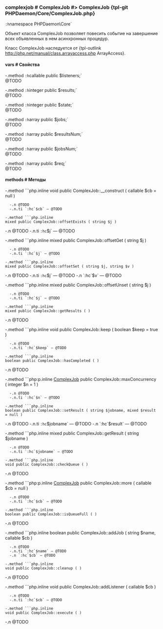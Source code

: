 ### complexjob # ComplexJob #> ComplexJob {tpl-git PHPDaemon/Core/ComplexJob.php}

`:h`namespace PHPDaemon\Core`

Объект класса ComplexJob позволяет повесить событие на завершение всех объявленных в нем асинхронных процедур.

Класс ComplexJob наследуется от {tpl-outlink http://php.net/manual/class.arrayaccess.php ArrayAccess}.

#### vars # Свойства

 -.method `:h`callable public $listeners;`  
 @TODO

 -.method `:h`integer public $results;`  
 @TODO

 -.method `:h`integer public $state;`  
 @TODO

 -.method `:h`array public $jobs;`  
 @TODO

 -.method `:h`array public $resultsNum;`  
 @TODO

 -.method `:h`array public $jobsNum;`  
 @TODO

 -.method `:h`array public $req;`  
 @TODO

#### methods # Методы

 -.method ```php.inline
 void public ComplexJob::__construct ( callable $cb = null )
 ```
   -.n @TODO
   -.n.ti `:hc`$cb` — @TODO

 -.method ```php.inline
 mixed public ComplexJob::offsetExists ( string $j )
 ```
   -.n @TODO
   -.n.ti `:hc`$j` — @TODO

 -.method ```php.inline
 mixed public ComplexJob::offsetGet ( string $j )
 ```
   -.n @TODO
   -.n.ti `:hc`$j` — @TODO

 -.method ```php.inline
 mixed public ComplexJob::offsetSet ( string $j, string $v )
 ```
   -.n @TODO
   -.n.ti `:hc`$j` — @TODO
   -.n `:hc`$v` — @TODO

 -.method ```php.inline
 mixed public ComplexJob::offsetUnset ( string $j )
 ```
   -.n @TODO
   -.n.ti `:hc`$j` — @TODO

 -.method ```php.inline
 mixed public ComplexJob::getResults ( )
 ```
   -.n @TODO

 -.method ```php.inline
 void public ComplexJob::keep ( boolean $keep = true )
 ```
   -.n @TODO
   -.n.ti `:hc`$keep` — @TODO

 -.method ```php.inline
 boolean public ComplexJob::hasCompleted ( )
 ```
   -.n @TODO

 -.method ```php:p.inline
 [ComplexJob](#../) public ComplexJob::maxConcurrency ( integer $n = 1 )
 ```
   -.n @TODO
   -.n.ti `:hc`$n` — @TODO

 -.method ```php.inline
 boolean public ComplexJob::setResult ( string $jobname, mixed $result = null )
 ```
   -.n @TODO
   -.n.ti `:hc`$jobname` — @TODO
   -.n `:hc`$result` — @TODO

 -.method ```php.inline
 mixed public ComplexJob::getResult ( string $jobname )
 ```
   -.n @TODO
   -.n.ti `:hc`$jobname` — @TODO

 -.method ```php.inline
 void public ComplexJob::checkQueue ( )
 ```
   -.n @TODO

 -.method ```php:p.inline
 [ComplexJob](#../) public ComplexJob::more ( callable $cb = null )
 ```
   -.n @TODO
   -.n.ti `:hc`$cb` — @TODO

 -.method ```php.inline
 boolean public ComplexJob::isQueueFull ( )
 ```
   -.n @TODO

 -.method ```php.inline
 boolean public ComplexJob::addJob ( string $name, callable $cb )
 ```
   -.n @TODO
   -.n.ti `:hc`$name` — @TODO
   -.n `:hc`$cb` — @TODO

 -.method ```php.inline
 void public ComplexJob::cleanup ( )
 ```
   -.n @TODO

 -.method ```php.inline
 void public ComplexJob::addListener ( callable $cb )
 ```
   -.n @TODO
   -.n.ti `:hc`$cb` — @TODO

 -.method ```php.inline
 void public ComplexJob::execute ( )
 ```
   -.n @TODO
